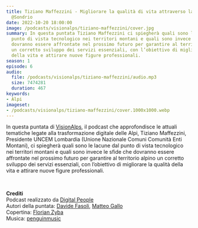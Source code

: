 ```yaml
---
title: Tiziano Maffezzini - Migliorare la qualità di vita attraverso la digitalizzazione
  @Sondrio
date: 2022-10-20 18:00:00
image: /podcasts/visionalps/tiziano-maffezzini/cover.jpg
summary: In questa puntata Tiziano Maffezzini ci spiegherà quali sono le lacune dal
  punto di vista tecnologico nei territori montani e quali sono invece le sfide che
  dovranno essere affrontate nel prossimo futuro per garantire al territorio alpino
  un corretto sviluppo dei servizi essenziali, con l’obiettivo di migliorare la qualità
  della vita e attirare nuove figure professionali.
season: 1
episode: 6
audio:
  file: /podcasts/visionalps/tiziano-maffezzini/audio.mp3
  size: 7474281
  duration: 467
keywords:
- Alpi
imageset:
- /podcasts/visionalps/tiziano-maffezzini/cover.1000x1000.webp
---
```


In questa puntata di [VisionAlps](https://www.visionalps.com/), il podcast che approfondisce le attuali tematiche legate alla trasformazione digitale delle Alpi, Tiziano Maffezzini, Presidente UNCEM Lombardia (Unione Nazionale Comuni Comunità Enti Montani), ci spiegherà quali sono le lacune dal punto di vista tecnologico nei territori montani e quali sono invece le sfide che dovranno essere affrontate nel prossimo futuro per garantire al territorio alpino un corretto sviluppo dei servizi essenziali, con l’obiettivo di migliorare la qualità della vita e attirare nuove figure professionali.

<br>

**Crediti**<br>
Podcast realizzato da [Digital People](https://w3id.org/digitalpeople)<br>
Autori della puntata: [Davide Fasoli](https://www.linkedin.com/in/davide-fasoli-2b3246179/), [Matteo Gallo](https://www.linkedin.com/in/matteo-gallo-4a5ab31a8/)<br>
Copertina: [Florian Zyba](https://www.linkedin.com/in/florian-zyba/)<br>
Musica: [penguinmusic](https://pixabay.com/users/penguinmusic-24940186/)